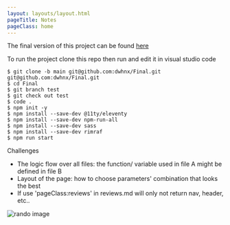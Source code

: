 ```yaml
---
layout: layouts/layout.html
pageTitle: Notes
pageClass: home
---
```


The final version of this project can be found [here](https://zen-shaw-a13e4b.netlify.app)

To run the project clone this repo then run and edit it in visual studio code

```
$ git clone -b main git@github.com:dwhnx/Final.git git@github.com:dwhnx/Final.git
$ cd Final
$ git branch test
$ git check out test
$ code .
$ npm init -y
$ npm install --save-dev @11ty/eleventy
$ npm install --save-dev npm-run-all
$ npm install --save-dev sass
$ npm install --save-dev rimraf
$ npm run start

```

Challenges

- The logic flow over all files: the function/ variable used in file A might be defined in file B
- Layout of the page: how to choose parameters' combination that looks the best 
- If use 'pageClass:reviews' in reviews.md will only not return nav, header, etc.. 

![rando image](https://picsum.photos/640?random=3)
